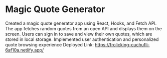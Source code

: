 # Magic Quote Generator
Created a magic quote generator app using React, Hooks, and Fetch API. 
  The app fetches random quotes from an open API and displays them on the screen. 
  Users can sign in to save and view their own quotes, which are stored in local storage.
  Implemented user authentication and personalized quote browsing experience
  Deployed Link: https://frolicking-cuchufli-6af10a.netlify.app/


